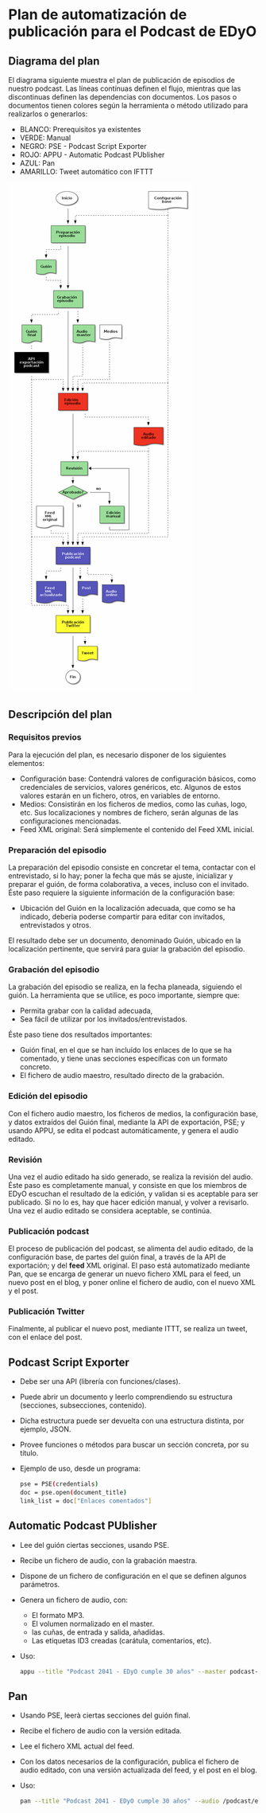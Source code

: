 Plan de automatización de publicación para el Podcast de EDyO
=============================================================

Diagrama del plan
-----------------

El diagrama siguiente muestra el plan de publicación de episodios de nuestro podcast. Las líneas contínuas definen el flujo, mientras que las discontinuas definen las dependencias con documentos. Los pasos o documentos tienen colores según la herramienta o método utilizado para realizarlos o generarlos:

-   BLANCO: Prerequisitos ya existentes
-   VERDE: Manual
-   NEGRO: PSE - Podcast Script Exporter
-   ROJO: APPU - Automatic Podcast PUblisher
-   AZUL: Pan
-   AMARILLO: Tweet automático con IFTTT

![](plan.png)

Descripción del plan
--------------------

### Requisitos previos

Para la ejecución del plan, es necesario disponer de los siguientes elementos:

-   Configuración base: Contendrá valores de configuración básicos, como credenciales de servicios, valores genéricos, etc. Algunos de estos valores estarán en un fichero, otros, en variables de entorno.
-   Medios: Consistirán en los ficheros de medios, como las cuñas, logo, etc. Sus localizaciones y nombres de fichero, serán algunas de las configuraciones mencionadas.
-   Feed XML original: Será simplemente el contenido del Feed XML inicial.

### Preparación del episodio

La preparación del episodio consiste en concretar el tema, contactar con el entrevistado, si lo hay; poner la fecha que más se ajuste, inicializar y preparar el guión, de forma colaborativa, a veces, incluso con el invitado. Éste paso requiere la siguiente información de la configuración base:

-   Ubicación del Guión en la localización adecuada, que como se ha indicado, deberia poderse compartir para editar con invitados, entrevistados y otros.

El resultado debe ser un documento, denominado Guión, ubicado en la localización pertinente, que servirá para guiar la grabación del episodio.

### Grabación del episodio

La grabación del episodio se realiza, en la fecha planeada, siguiendo el guión. La herramienta que se utilice, es poco importante, siempre que:

-   Permita grabar con la calidad adecuada,
-   Sea fácil de utilizar por los invitados/entrevistados.

Éste paso tiene dos resultados importantes:

-   Guión final, en el que se han incluído los enlaces de lo que se ha comentado, y tiene unas secciones específicas con un formato concreto.
-   El fichero de audio maestro, resultado directo de la grabación.

### Edición del episodio

Con el fichero audio maestro, los ficheros de medios, la configuración base, y datos extraídos del Guión final, mediante la API de exportación, PSE; y usando APPU, se edita el podcast automáticamente, y genera el audio editado.

### Revisión

Una vez el audio editado ha sido generado, se realiza la revisión del audio. Éste paso es completamente manual, y consiste en que los miembros de EDyO escuchan el resultado de la edición, y validan si es aceptable para ser publicado. Si no lo es, hay que hacer edición manual, y volver a revisarlo. Una vez el audio editado se considera aceptable, se continúa.

### Publicación podcast

El proceso de publicación del podcast, se alimenta del audio editado, de la configuración base, de partes del guión final, a través de la API de exportación; y del **feed** XML original. El paso está automatizado mediante Pan, que se encarga de generar un nuevo fichero XML para el feed, un nuevo post en el blog, y poner online el fichero de audio, con el nuevo XML y el post.

### Publicación Twitter

Finalmente, al publicar el nuevo post, mediante ITTT, se realiza un tweet, con el enlace del post.

Podcast Script Exporter
-----------------------

-   Debe ser una API (librería con funciones/clases).
-   Puede abrir un documento y leerlo comprendiendo su estructura (secciones, subsecciones, contenido).
-   Dicha estructura puede ser devuelta con una estructura distinta, por ejemplo, JSON.
-   Provee funciones o métodos para buscar un sección concreta, por su título.
-   Ejemplo de uso, desde un programa:

    ``` bash
    pse = PSE(credentials)
    doc = pse.open(document_title)
    link_list = doc["Enlaces comentados"]   
    ```

Automatic Podcast PUblisher
---------------------------

-   Lee del guión ciertas secciones, usando PSE.
-   Recibe un fichero de audio, con la grabación maestra.
-   Dispone de un fichero de configuración en el que se definen algunos parámetros.
-   Genera un fichero de audio, con:
    -   El formato MP3.
    -   El volumen normalizado en el master.
    -   las cuñas, de entrada y salida, añadidas.
    -   Las etiquetas ID3 creadas (carátula, comentarios, etc).
-   Uso:

    ``` bash
    appu --title "Podcast 2041 - EDyO cumple 30 años" --master podcast-2041.mp4 --out /podcast/edyo-2041.mp3
    ```

Pan
---

-   Usando PSE, leerà ciertas secciones del guión final.
-   Recibe el fichero de audio con la versión editada.
-   Lee el fichero XML actual del feed.
-   Con los datos necesarios de la configuración, publica el fichero de audio editado, con una versión actualizada del feed, y el post en el blog.
-   Uso:

    ``` bash
    pan --title "Podcast 2041 - EDyO cumple 30 años" --audio /podcast/edyo-2041.mp3
    ```
